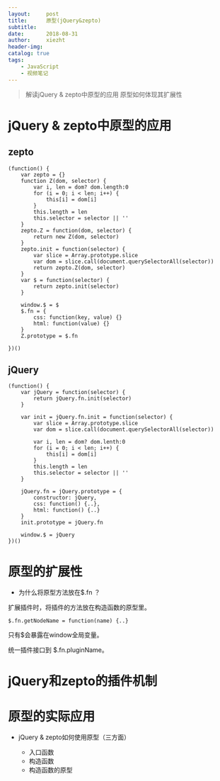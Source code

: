 ```yaml
---
layout:     post
title:      原型(jQuery&zepto)
subtitle:   
date:       2018-08-31
author:     xiezht
header-img: 
catalog: true
tags: 
    - JavaScript
    - 视频笔记
---
```


> 解读jQuery & zepto中原型的应用
> 原型如何体现其扩展性

# jQuery & zepto中原型的应用

## zepto

```
(function() {
    var zepto = {}
    function Z(dom, selector) {
        var i, len = dom? dom.length:0
        for (i = 0; i < len; i++) {
            this[i] = dom[i]
        }
        this.length = len
        this.selector = selector || ''
    }
    zepto.Z = function(dom, selector) {
        return new Z(dom, selector)
    }
    zepto.init = function(selector) {
        var slice = Array.prototype.slice
        var dom = slice.call(document.querySelectorAll(selector))
        return zepto.Z(dom, selector)
    }
    var $ = function(selector) {
        return zepto.init(selector)
    }
    
    window.$ = $
    $.fn = {
        css: function(key, value) {}
        html: function(value) {}
    }
    Z.prototype = $.fn

})()
```

## jQuery

```
(function() {
    var jQuery = function(selector) {
        return jQuery.fn.init(selector)
    }

    var init = jQuery.fn.init = function(selector) {
        var slice = Array.prototype.slice
        var dom = slice.call(document.querySelectorAll(selector))

        var i, len = dom? dom.lenth:0
        for (i = 0; i < len; i++) {
            this[i] = dom[i]
        }
        this.length = len
        this.selector = selector || ''
    }

    jQuery.fn = jQuery.prototype = {
        constructor: jQuery,
        css: function() {..},
        html: function() {..}
    }
    init.prototype = jQuery.fn

    window.$ = jQuery
})()
```

# 原型的扩展性

* 为什么将原型方法放在$.fn ？

扩展插件时，将插件的方法放在构造函数的原型里。

```
$.fn.getNodeName = function(name) {..}
```

只有$会暴露在window全局变量。

统一插件接口到 $.fn.pluginName。

# jQuery和zepto的插件机制

# 原型的实际应用

* jQuery & zepto如何使用原型（三方面）

    + 入口函数
    + 构造函数
    + 构造函数的原型




